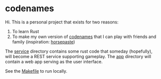 # codenames

Hi.  This is a personal project that exists for two reasons:

1. To learn Rust
2. To make my own version of [codenames](https://codenames.game/) that I can play with friends and family (inspiration: [horsepaste](https://github.com/jbowens/codenames))

The [service](./service) directory contains some rust code that someday (hopefully), will become a REST service
supporting gameplay.  The [app](./app) directory will contain a web app serving as the user interface.

See the [Makefile](Makefile) to run locally.
